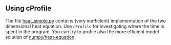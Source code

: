 ## Using cProfile

The file [heat_simple.py](heat_simple.py) contains (very inefficient) implementation of the two dimensional heat equation. Use `cProfile` for investigating where the time is spent in the program. You can try to profile also the more efficient model solution of [numpy/heat-equation](../heat-equation/solution/heat-serial.py).

